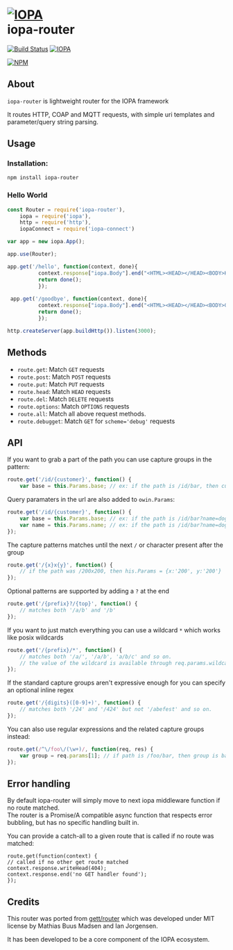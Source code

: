 # [![IOPA](http://iopa.io/iopa.png)](http://iopa.io)<br> iopa-router 

[![Build Status](https://api.shippable.com/projects/56e2594e9d043da07bb7cc63/badge?branchName=master)](https://app.shippable.com/projects/56e2594e9d043da07bb7cc63) [![IOPA](https://img.shields.io/badge/iopa-middleware-c24f8c.svg?style=flat-square)](http://iopa.io)

[![NPM](https://nodei.co/npm/iopa-router.png?downloads=true)](https://nodei.co/npm/iopa-router/)

## About
`iopa-router` is lightweight router for the IOPA framework

It routes HTTP, COAP and MQTT requests, with simple uri templates and parameter/query string parsing.  

## Usage

### Installation:

    npm install iopa-router
    
### Hello World 
    
``` js
const Router = require('iopa-router'),
    iopa = require('iopa'),
    http = require('http'),
    iopaConnect = require('iopa-connect')

var app = new iopa.App();

app.use(Router);

app.get('/hello', function(context, done){
          context.response["iopa.Body"].end("<HTML><HEAD></HEAD><BODY>Hello World</BODY>");
          return done();
          });
          
 app.get('/goodbye', function(context, done){
          context.response["iopa.Body"].end("<HTML><HEAD></HEAD><BODY>Goodbye World</BODY>");
          return done();
          });

http.createServer(app.buildHttp()).listen(3000);
``` 

## Methods

* `route.get`:  Match `GET` requests
* `route.post`: Match `POST` requests
* `route.put`:  Match `PUT` requests
* `route.head`: Match `HEAD` requests 
* `route.del`:  Match `DELETE` requests
* `route.options`:  Match `OPTIONS` requests
* `route.all`:  Match all above request methods.
* `route.debugget`:  Match `GET` for `scheme='debug'` requests
	
## API


If you want to grab a part of the path you can use capture groups in the pattern:

``` js
route.get('/id/{customer}', function() {
	var base = this.Params.base; // ex: if the path is /id/bar, then customer = bar
```

Query paramaters in the url are also added to `owin.Params`:

``` js
route.get('/id/{customer}', function() {
	var base = this.Params.base; // ex: if the path is /id/bar?name=dog, then customer = bar
	var name = this.Params.name; // ex: if the path is /id/bar?name=dog, then name = dog
});
```

The capture patterns matches until the next `/` or character present after the group

``` js
route.get('/{x}x{y}', function() {
	// if the path was /200x200, then his.Params = {x:'200', y:'200'}
});
```

Optional patterns are supported by adding a `?` at the end

``` js
route.get('/{prefix}?/{top}', function() {
	// matches both '/a/b' and '/b'
});
```

If you want to just match everything you can use a wildcard `*` which works like posix wildcards

``` js
route.get('/{prefix}/*', function() {
	// matches both '/a/', '/a/b', 'a/b/c' and so on.
	// the value of the wildcard is available through req.params.wildcard
});
```

If the standard capture groups aren't expressive enough for you can specify an optional inline regex 

``` js
route.get('/{digits}([0-9]+)', function() {
	// matches both '/24' and '/424' but not '/abefest' and so on.
});
```

You can also use regular expressions and the related capture groups instead:

``` js
route.get(/^\/foo\/(\w+)/, function(req, res) {
	var group = req.params[1]; // if path is /foo/bar, then group is bar
});
```

## Error handling

By default iopa-router will simply move to next iopa middleware function if no route matched.    
The router is a Promise/A compatible async function that respects error bubbling, but has no specific handling built in.

You can provide a catch-all to a given route that is called if no route was matched:

    route.get(function(context) {
	// called if no other get route matched
	context.response.writeHead(404);
	context.response.end('no GET handler found');
    });

## Credits

This router was ported from [gett/router](https://github.com/gett/router) which was developed under MIT license by Mathias Buus Madsen and Ian Jorgensen.

It has been developed to be a core component of the IOPA ecosystem.